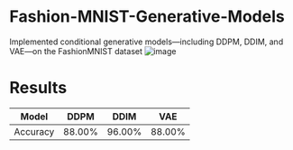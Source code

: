 # Fashion-MNIST-Generative-Models
Implemented conditional generative models—including DDPM, DDIM, and VAE—on the FashionMNIST dataset
![image](https://github.com/user-attachments/assets/a3958262-fb70-433b-936c-abee3300c056)

# Results
| Model    | DDPM   | DDIM   | VAE   |
|----------|--------|--------|-------|
| Accuracy | 88.00% | 96.00% | 88.00%|
